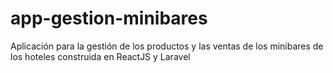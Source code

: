 # app-gestion-minibares
Aplicación para la gestión de los productos y las ventas de los minibares de los hoteles construida en ReactJS y Laravel
